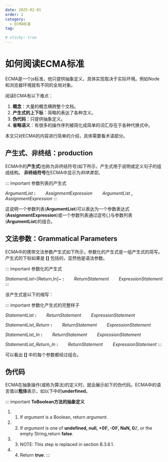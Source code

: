 ```yaml
---
date: 2025-02-01
order: 2
category:
  - ECMA标准
tag:

# sticky: true
---
```


# **如何阅读ECMA标准**

ECMA是一个js标准，他只提供抽象定义，具体实现取决于实际环境。例如Node和浏览器环境就有不同的全局对象。

阅读ECMA有以下难点：
1. **概念**：大量的概念横跨整个文档。
2. **产生式的上下标**：简略的表达了各种含义。
3. **伪代码**：只提供抽象定义。
4. **省略语义**：有很多的操作序列被简化成简单的词汇存在于各种代换式中。

本文只对ECMA的内容进行简单的介绍，具体需要看术语部分。

## **产生式、非终结：production**

ECMA中的**产生式**(也称为非终结符号)如下所示，产生式用于说明或定义句子的组成结构。
**非终结符号**在ECMA中显示为*斜体类型*。

::: important 参数列表的产生式

*ArgumentList* **:**
&emsp;&emsp;*AssignmentExpression*
&emsp;&emsp;*ArgumentList* **,** *AssignmentExpression*
:::

这说明一个参数列表(**ArgumentList**)可以表达为一个参数表达式(**AssignmentExpression**)或一个参数列表通过逗号(*,*)与参数列表(**ArgumentList**)的组合。

## **文法参数：Grammatical Parameters**

ECMA中的携带文法参数产生式如下所示，参数化的产生式是一组产生式的简写。产生式的下标如果是 **[]** 包括的，显然他是语法参数。

::: important 参数化的产生式

*StatementList*~[Return,In]~ **:**
&emsp;&emsp;*ReturnStatement*
&emsp;&emsp;*ExpressionStatement*
:::

该产生式是以下的缩写：

::: important 参数化产生式的完整样子

*StatementList* **:**
&emsp;&emsp;*ReturnStatement*
&emsp;&emsp;*ExpressionStatement*

*StatementList_Return* **:**
&emsp;&emsp;*ReturnStatement*
&emsp;&emsp;*ExpressionStatement*

*StatementList_In* **:**
&emsp;&emsp;*ReturnStatement*
&emsp;&emsp;*ExpressionStatement*

*StatementList_Return_In* **:**
&emsp;&emsp;*ReturnStatement*
&emsp;&emsp;*ExpressionStatement*
:::

可以看出 **[]** 中的每个参数都经过组合。 

## **伪代码**

ECMA在抽象操作(或称为算法)的定义时，就会展示如下的伪代码。ECMA中的语言值以**粗体**表示，如以下中的**underfined**。

::: important **ToBoolean方法的抽象定义**
1. 1. If *argument* is a Boolean, return *argument*.
2. 2. If *argument* is one of **undefined, null, +0𝔽, -0𝔽, NaN, 0ℤ**, or the empty String,return **false**.
3. 3. NOTE: This step is replaced in section B.3.6.1.
4. 4. Return **true**.
:::